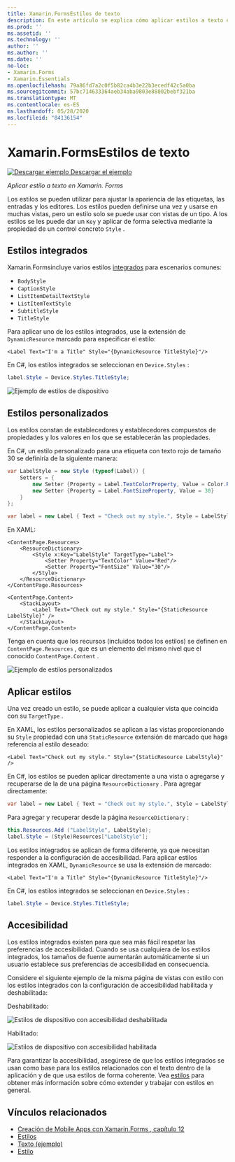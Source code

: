 ```yaml
---
title: Xamarin.FormsEstilos de texto
description: En este artículo se explica cómo aplicar estilos a texto en Xamarin.Forms aplicaciones. Los estilos pueden definirse una vez y usarse en muchas vistas, pero un estilo solo se puede usar con vistas de un tipo.
ms.prod: ''
ms.assetid: ''
ms.technology: ''
author: ''
ms.author: ''
ms.date: ''
no-loc:
- Xamarin.Forms
- Xamarin.Essentials
ms.openlocfilehash: 79a86fd7a2c0f5b82ca4b3e22b3ecedf42c5a0ba
ms.sourcegitcommit: 57bc714633364aeb34aba9803e88802bebf321ba
ms.translationtype: MT
ms.contentlocale: es-ES
ms.lasthandoff: 05/28/2020
ms.locfileid: "84136154"
---
```

# <a name="xamarinforms-text-styles"></a>Xamarin.FormsEstilos de texto

[![Descargar ejemplo](~/media/shared/download.png) Descargar el ejemplo](https://docs.microsoft.com/samples/xamarin/xamarin-forms-samples/userinterface-text)

_Aplicar estilo a texto en Xamarin. Forms_

Los estilos se pueden utilizar para ajustar la apariencia de las etiquetas, las entradas y los editores. Los estilos pueden definirse una vez y usarse en muchas vistas, pero un estilo solo se puede usar con vistas de un tipo.
A los estilos se les puede dar un `Key` y aplicar de forma selectiva mediante la propiedad de un control concreto `Style` .

<a name="Built-In_Styles" />

## <a name="built-in-styles"></a>Estilos integrados

Xamarin.Formsincluye varios estilos [integrados](xref:Xamarin.Forms.Device.Styles) para escenarios comunes:

- `BodyStyle`
- `CaptionStyle`
- `ListItemDetailTextStyle`
- `ListItemTextStyle`
- `SubtitleStyle`
- `TitleStyle`

Para aplicar uno de los estilos integrados, use la extensión de `DynamicResource` marcado para especificar el estilo:

```xaml
<Label Text="I'm a Title" Style="{DynamicResource TitleStyle}"/>
```

En C#, los estilos integrados se seleccionan en `Device.Styles` :

```csharp
label.Style = Device.Styles.TitleStyle;
```

![Ejemplo de estilos de dispositivo](styles-images/builtinstyles.png)

<a name="Custom_Styles" />

## <a name="custom-styles"></a>Estilos personalizados

Los estilos constan de establecedores y establecedores compuestos de propiedades y los valores en los que se establecerán las propiedades.

En C#, un estilo personalizado para una etiqueta con texto rojo de tamaño 30 se definiría de la siguiente manera:

```csharp
var LabelStyle = new Style (typeof(Label)) {
    Setters = {
        new Setter {Property = Label.TextColorProperty, Value = Color.Red},
        new Setter {Property = Label.FontSizeProperty, Value = 30}
    }
};

var label = new Label { Text = "Check out my style.", Style = LabelStyle };
```

En XAML:

```xaml
<ContentPage.Resources>
    <ResourceDictionary>
        <Style x:Key="LabelStyle" TargetType="Label">
            <Setter Property="TextColor" Value="Red"/>
            <Setter Property="FontSize" Value="30"/>
        </Style>
    </ResourceDictionary>
</ContentPage.Resources>

<ContentPage.Content>
    <StackLayout>
        <Label Text="Check out my style." Style="{StaticResource LabelStyle}" />
    </StackLayout>
</ContentPage.Content>
```

Tenga en cuenta que los recursos (incluidos todos los estilos) se definen en `ContentPage.Resources` , que es un elemento del mismo nivel que el conocido `ContentPage.Content` .

![Ejemplo de estilos personalizados](styles-images/customstyle.png)

<a name="Applying_Styles" />

## <a name="applying-styles"></a>Aplicar estilos

Una vez creado un estilo, se puede aplicar a cualquier vista que coincida con su `TargetType` .

En XAML, los estilos personalizados se aplican a las vistas proporcionando su `Style` propiedad con una `StaticResource` extensión de marcado que haga referencia al estilo deseado:

```xaml
<Label Text="Check out my style." Style="{StaticResource LabelStyle}" />
```

En C#, los estilos se pueden aplicar directamente a una vista o agregarse y recuperarse de la de una página `ResourceDictionary` . Para agregar directamente:

```csharp
var label = new Label { Text = "Check out my style.", Style = LabelStyle };
```

Para agregar y recuperar desde la página `ResourceDictionary` :

```csharp
this.Resources.Add ("LabelStyle", LabelStyle);
label.Style = (Style)Resources["LabelStyle"];
```

Los estilos integrados se aplican de forma diferente, ya que necesitan responder a la configuración de accesibilidad. Para aplicar estilos integrados en XAML, `DynamicResource` se usa la extensión de marcado:

```xaml
<Label Text="I'm a Title" Style="{DynamicResource TitleStyle}"/>
```

En C#, los estilos integrados se seleccionan en `Device.Styles` :

```csharp
label.Style = Device.Styles.TitleStyle;
```

## <a name="accessibility"></a>Accesibilidad

Los estilos integrados existen para que sea más fácil respetar las preferencias de accesibilidad. Cuando se usa cualquiera de los estilos integrados, los tamaños de fuente aumentarán automáticamente si un usuario establece sus preferencias de accesibilidad en consecuencia.

Considere el siguiente ejemplo de la misma página de vistas con estilo con los estilos integrados con la configuración de accesibilidad habilitada y deshabilitada:

Deshabilitado:

![Estilos de dispositivo con accesibilidad deshabilitada](styles-images/pre-access.png)

Habilitado:

![Estilos de dispositivo con accesibilidad habilitada](styles-images/post-access.png)

Para garantizar la accesibilidad, asegúrese de que los estilos integrados se usan como base para los estilos relacionados con el texto dentro de la aplicación y de que usa estilos de forma coherente. Vea [estilos](~/xamarin-forms/user-interface/styles/index.md) para obtener más información sobre cómo extender y trabajar con estilos en general.

## <a name="related-links"></a>Vínculos relacionados

- [Creación de Mobile Apps con Xamarin.Forms , capítulo 12](https://developer.xamarin.com/r/xamarin-forms/book/chapter12.pdf)
- [Estilos](~/xamarin-forms/user-interface/styles/index.md)
- [Texto (ejemplo)](https://docs.microsoft.com/samples/xamarin/xamarin-forms-samples/userinterface-text)
- [Estilo](xref:Xamarin.Forms.Style)
